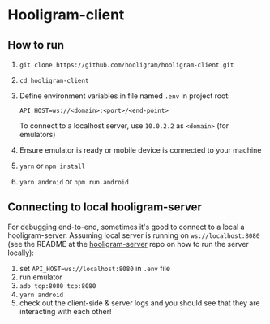 # Hooligram-client

## How to run

1. `git clone https://github.com/hooligram/hooligram-client.git`
2. `cd hooligram-client`
3. Define environment variables in file named `.env` in project root:

   ```env
   API_HOST=ws://<domain>:<port>/<end-point>
   ```

   To connect to a localhost server, use `10.0.2.2` as `<domain>` (for emulators)

4. Ensure emulator is ready or mobile device is connected to your machine
5. `yarn` or `npm install`
6. `yarn android` or `npm run android`

## Connecting to local hooligram-server

For debugging end-to-end, sometimes it's good to connect to a local a hooligram-server.
Assuming local server is running on `ws://localhost:8080` (see the README at the [hooligram-server](https://github.com/hooligram/hooligram-server) repo on how to run the server locally):

1. set `API_HOST=ws://localhost:8080` in `.env` file
2. run emulator
3. `adb tcp:8080 tcp:8080`
4. `yarn android`
5. check out the client-side & server logs and you should see that they are interacting with each other!
